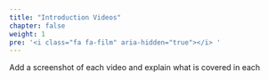 ```yaml
---
title: "Introduction Videos"
chapter: false
weight: 1
pre: '<i class="fa fa-film" aria-hidden="true"></i> '
---
```



Add a screenshot of each video and explain what is covered in each
